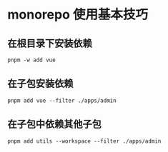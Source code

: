 # monorepo 使用基本技巧

## 在根目录下安装依赖

`pnpm -w add vue`

## 在子包安装依赖

`pnpm add vue --filter ./apps/admin`

## 在子包中依赖其他子包

`pnpm add utils --workspace --filter ./apps/admin`
